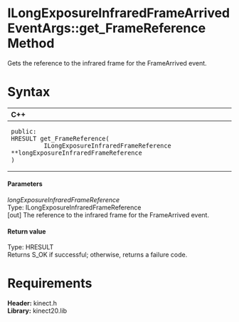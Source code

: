 ILongExposureInfraredFrameArrivedEventArgs::get\_FrameReference Method  
======================================================================  

Gets the reference to the infrared frame for the FrameArrived event. <span id="syntaxSection"></span>

Syntax  
======  

<table>
<colgroup>
<col width="100%" />
</colgroup>
<thead>
<tr class="header">
<th align="left">C++</th>
</tr>
</thead>
<tbody>
<tr class="odd">
<td align="left"><pre><code>public:  
HRESULT get_FrameReference(  
         ILongExposureInfraredFrameReference **longExposureInfraredFrameReference  
)</code></pre></td>
</tr>
</tbody>
</table>

<span id="ID4EG"></span>
#### Parameters  

*longExposureInfraredFrameReference*    
Type: ILongExposureInfraredFrameReference  
[out] The reference to the infrared frame for the FrameArrived event.  

<span id="ID4EP"></span>
#### Return value  

Type: HRESULT  
Returns S\_OK if successful; otherwise, returns a failure code.  

<span id="requirements"></span>

Requirements  
============  

**Header:** kinect.h  
**Library:** kinect20.lib  



<!--Please do not edit the data in the comment block below.-->
<!--
TOCTitle : get_FrameReference Method
RLTitle : ILongExposureInfraredFrameArrivedEventArgs::get_FrameReference Method
KeywordK : get_FrameReference method
KeywordK : ILongExposureInfraredFrameArrivedEventArgs::get_FrameReference method
KeywordF : ILongExposureInfraredFrameArrivedEventArgs::get_FrameReference
KeywordF : get_FrameReference
KeywordF : Microsoft.Kinect.kinect.ILongExposureInfraredFrameArrivedEventArgs.get_FrameReference(ILongExposureInfraredFrameReference@)
KeywordA : M:Microsoft.Kinect.kinect.ILongExposureInfraredFrameArrivedEventArgs.get_FrameReference(ILongExposureInfraredFrameReference@)
AssetID : M:Microsoft.Kinect.kinect.ILongExposureInfraredFrameArrivedEventArgs.get_FrameReference(ILongExposureInfraredFrameReference@)
Locale : en-us
CommunityContent : 1
APIType : Managed
APILocation : 
APIName : Microsoft.Kinect.kinect.ILongExposureInfraredFrameArrivedEventArgs::get_FrameReference
TargetOS : Windows
TopicType : kbSyntax
DevLang : C++
DocSet : K4Wv2
ProjType : K4Wv2Proj
Technology : Kinect for Windows
Product : Kinect for Windows SDK v2
productversion : 20
-->
